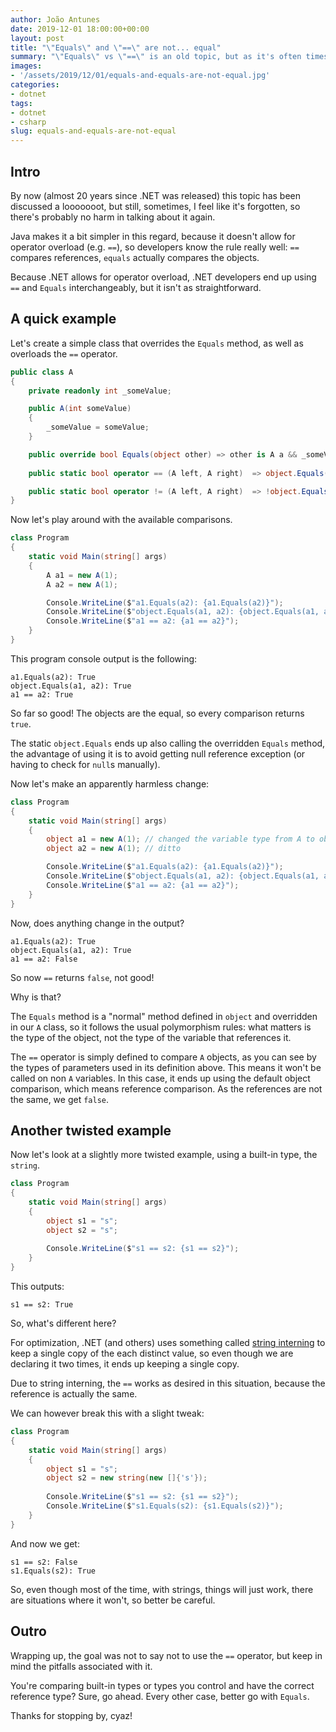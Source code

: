 ```yaml
---
author: João Antunes
date: 2019-12-01 18:00:00+00:00
layout: post
title: "\"Equals\" and \"==\" are not... equal"
summary: "\"Equals\" vs \"==\" is an old topic, but as it's often times forgotten, there's probably no harm in talking about it again."
images:
- '/assets/2019/12/01/equals-and-equals-are-not-equal.jpg'
categories:
- dotnet
tags:
- dotnet
- csharp
slug: equals-and-equals-are-not-equal
---
```


## Intro

By now (almost 20 years since .NET was released) this topic has been discussed a looooooot, but still, sometimes, I feel like it's forgotten, so there's probably no harm in talking about it again.

Java makes it a bit simpler in this regard, because it doesn't allow for operator overload (e.g. `==`), so developers know the rule really well: `==` compares references, `equals` actually compares the objects.

Because .NET allows for operator overload, .NET developers end up using `==` and `Equals` interchangeably, but it isn't as straightforward.

## A quick example

Let's create a simple class that overrides the `Equals` method, as well as overloads the `==` operator.

```csharp
public class A
{
    private readonly int _someValue;

    public A(int someValue)
    {
        _someValue = someValue;
    }

    public override bool Equals(object other) => other is A a && _someValue == a._someValue;
    
    public static bool operator == (A left, A right)  => object.Equals(left, right);

    public static bool operator != (A left, A right)  => !object.Equals(left, right);
}
```

Now let's play around with the available comparisons.

```csharp
class Program
{
    static void Main(string[] args)
    {
        A a1 = new A(1);
        A a2 = new A(1);

        Console.WriteLine($"a1.Equals(a2): {a1.Equals(a2)}");
        Console.WriteLine($"object.Equals(a1, a2): {object.Equals(a1, a2)}");
        Console.WriteLine($"a1 == a2: {a1 == a2}");
    }
}
```

This program console output is the following:

```
a1.Equals(a2): True
object.Equals(a1, a2): True
a1 == a2: True
```

So far so good! The objects are the equal, so every comparison returns `true`.

The static `object.Equals` ends up also calling the overridden `Equals` method, the advantage of using it is to avoid getting null reference exception (or having to check for `null`s manually).

Now let's make an apparently harmless change:

```csharp
class Program
{
    static void Main(string[] args)
    {
        object a1 = new A(1); // changed the variable type from A to object
        object a2 = new A(1); // ditto

        Console.WriteLine($"a1.Equals(a2): {a1.Equals(a2)}");
        Console.WriteLine($"object.Equals(a1, a2): {object.Equals(a1, a2)}");
        Console.WriteLine($"a1 == a2: {a1 == a2}");
    }
}
```

Now, does anything change in the output?

```
a1.Equals(a2): True
object.Equals(a1, a2): True
a1 == a2: False
```

So now `==` returns `false`, not good!

Why is that?

The `Equals` method is a "normal" method defined in `object` and overridden in our `A` class, so it follows the usual polymorphism rules: what matters is the type of the object, not the type of the variable that references it.

The `==` operator is simply defined to compare `A` objects, as you can see by the types of parameters used in its definition above. This means it won't be called on non `A` variables. In this case, it ends up using the default object comparison, which means reference comparison. As the references are not the same, we get `false`.

## Another twisted example

Now let's look at a slightly more twisted example, using a built-in type, the `string`.

```csharp
class Program
{
    static void Main(string[] args)
    {
        object s1 = "s";
        object s2 = "s";
            
        Console.WriteLine($"s1 == s2: {s1 == s2}");
    }
}
```

This outputs:

```
s1 == s2: True
```

So, what's different here?

For optimization, .NET (and others) uses something called [string interning](https://en.wikipedia.org/wiki/String_interning) to keep a single copy of the each distinct value, so even though we are declaring it two times, it ends up keeping a single copy.

Due to string interning, the `==` works as desired in this situation, because the reference is actually the same.

We can however break this with a slight tweak:

```csharp
class Program
{
    static void Main(string[] args)
    {
        object s1 = "s";
        object s2 = new string(new []{'s'});
        
        Console.WriteLine($"s1 == s2: {s1 == s2}");
        Console.WriteLine($"s1.Equals(s2): {s1.Equals(s2)}");
    }
}
```

And now we get:

```
s1 == s2: False
s1.Equals(s2): True
```

So, even though most of the time, with strings, things will just work, there are situations where it won't, so better be careful.

## Outro

Wrapping up, the goal was not to say not to use the `==` operator, but keep in mind the pitfalls associated with it.

You're comparing built-in types or types you control and have the correct reference type? Sure, go ahead. Every other case, better go with `Equals`.

Thanks for stopping by, cyaz!
